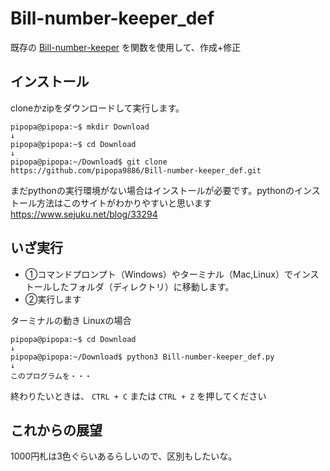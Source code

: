 # Bill-number-keeper_def

既存の [Bill-number-keeper](https://github.com/pipopa9886/Bill-number-keeper) を関数を使用して、作成+修正

## インストール
cloneかzipをダウンロードして実行します。
```
pipopa@pipopa:~$ mkdir Download
↓
pipopa@pipopa:~$ cd Download
↓
pipopa@pipopa:~/Download$ git clone https://github.com/pipopa9886/Bill-number-keeper_def.git
```

まだpythonの実行環境がない場合はインストールが必要です。pythonのインストール方法はこのサイトがわかりやすいと思います
https://www.sejuku.net/blog/33294

## いざ実行
* ①コマンドプロンプト（Windows）やターミナル（Mac,Linux）でインストールしたフォルダ（ディレクトリ）に移動します。
* ②実行します

ターミナルの動き Linuxの場合
```
pipopa@pipopa:~$ cd Download
↓
pipopa@pipopa:~/Download$ python3 Bill-number-keeper_def.py
↓
このプログラムを・・・
```

終わりたいときは、 ```CTRL + C``` または ```CTRL + Z``` を押してください



## これからの展望
1000円札は3色ぐらいあるらしいので、区別もしたいな。
